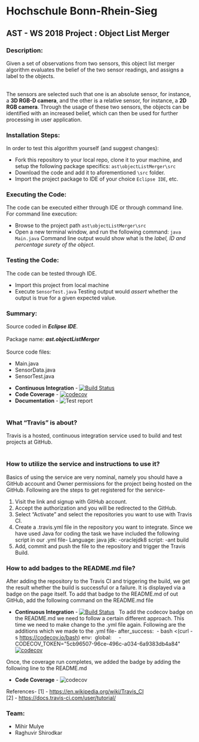 ﻿# Hochschule Bonn-Rhein-Sieg
## AST - WS 2018 Project : Object List Merger

### Description:
Given a set of observations from two sensors, this object list merger algorithm evaluates the belief of the two sensor readings, and assigns a label to the objects.<br><br>

The sensors are selected such that one is an absolute sensor, for instance, a <b>3D RGB-D camera</b>, and the other is a relative sensor, for instance, a <b>2D RGB camera</b>. Through the usage of these two sensors, the objects can be identified with an increased belief, which can then be used for further processing in user application.<br>

### Installation Steps:
In order to test this algorithm yourself (and suggest changes):
  * Fork this repository to your local repo, clone it to your machine, and setup the following package specifics:
  ```ast\objectListMerger\src```
  * Download the code and add it to aforementioned ```\src``` folder.
  * Import the project package to IDE of your choice ```Eclipse IDE```, etc.

### Executing the Code:
The code can be executed either through IDE or through command line.<br>
For command line execution:
  * Browse to the project path ```ast\objectListMerger\src```
  * Open a new terminal window, and run the following command:
    ```java Main.java```
Command line output would show what is the <i>label, ID and percentage surety of the object</i>.

### Testing the Code:
The code can be tested through IDE.<br>
  * Import this project from local machine
  * Execute ```SensorTest.java```
Testing output would <i>assert</i> whether the output is true for a given expected value.

### Summary:
  Source coded in <b><i>Eclipse IDE</i></b>.<br><br>
  Package name: <b><i>ast.objectListMerger</i></b><br><br>
  Source code files: 
  * Main.java 
  * SensorData.java 
  * SensorTest.java
  
  
+ **Continuous Integration** - [![Build Status](https://travis-ci.com/mihirm05/AST-WS2018.svg?branch=dev)](https://travis-ci.com/mihirm05/AST-WS2018)  
+ **Code Coverage** - [![codecov](https://codecov.io/gh/mihirm05/AST-WS2018/branch/master/graph/badge.svg)](https://travis-ci.com/mihirm05/AST-WS2018)  
+ **Documentation** - ![Test report](https://img.shields.io/badge/test%20report-master-blue.svg?style=flat)
<br><br>

### What “Travis” is about? 
Travis is a hosted, continuous integration service used to build and test projects at GitHub. 
<br><br>
### How to utilize the service and instructions to use it? 
Basics of using the service are very nominal, namely you should have a GitHub account and Owner permissions for the project being hosted on the GitHub. 
Following are the steps to get registered for the service- 
1. Visit the link and signup with GitHub account. 
2. Accept the authorization and you will be redirected to the GitHub.
3. Select “Activate” and select the repositories you want to use with Travis CI.
4. Create a .travis.yml file in the repository you want to integrate. Since we have used Java for coding the task we have included the following script in our .yml file- 
Language: java
jdk: -oraclejdk8
script: -ant build
5. Add, commit and push the file to the repository and trigger the Travis Build.

### How to add badges to the README.md file? 
After adding the repository to the Travis CI and triggering the build, we get the result whether the build is successful or a failure. It is displayed via a badge on the page itself. 
To add that badge to the README.md of out GitHub, add the following command on the README.md file 
+ **Continuous Integration** - [![Build Status](https://travis-ci.com/mihirm05/AST-WS2018.svg?branch=dev)](https://travis-ci.com/mihirm05/AST-WS2018)  
To add the codecov badge on the README.md we need to follow a certain different approach. This time we need to make change to the .yml file again. 
Following are the additions which we made to the .yml file- 
after_success:
 - bash <(curl -s https://codecov.io/bash)
env:
 global:
    - CODECOV_TOKEN="5cb96507-96ce-496c-a034-6a9383db4a84"
[![codecov](https://codecov.io/gh/mihirm05/AST-WS2018/branch/master/graph/badge.svg)](https://codecov.io/gh/mihirm05/AST-WS2018)

Once, the coverage run completes, we added the badge by adding the following line to the README.md 
+ **Code Coverage** - ![codecov](https://codecov.io/gh/mihirm05/AST-WS2018/branch/master/graph/badge.svg)

References- 
[1] - https://en.wikipedia.org/wiki/Travis_CI   <br>
[2] - https://docs.travis-ci.com/user/tutorial/



### Team: 
  * Mihir Mulye
  * Raghuvir Shirodkar
